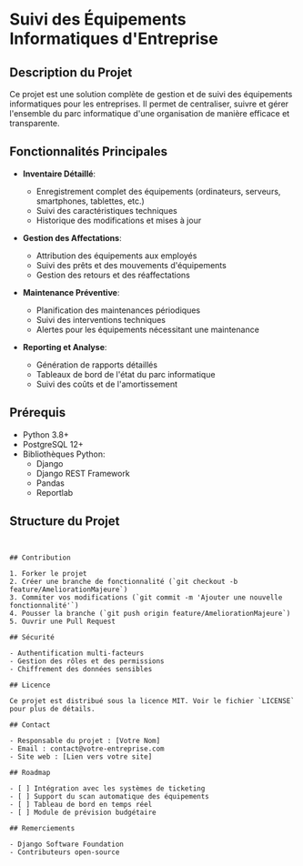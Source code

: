 # Suivi des Équipements Informatiques d'Entreprise

## Description du Projet

Ce projet est une solution complète de gestion et de suivi des équipements informatiques pour les entreprises. Il permet de centraliser, suivre et gérer l'ensemble du parc informatique d'une organisation de manière efficace et transparente.

## Fonctionnalités Principales

- **Inventaire Détaillé**: 
  - Enregistrement complet des équipements (ordinateurs, serveurs, smartphones, tablettes, etc.)
  - Suivi des caractéristiques techniques
  - Historique des modifications et mises à jour

- **Gestion des Affectations**:
  - Attribution des équipements aux employés
  - Suivi des prêts et des mouvements d'équipements
  - Gestion des retours et des réaffectations

- **Maintenance Préventive**:
  - Planification des maintenances périodiques
  - Suivi des interventions techniques
  - Alertes pour les équipements nécessitant une maintenance

- **Reporting et Analyse**:
  - Génération de rapports détaillés
  - Tableaux de bord de l'état du parc informatique
  - Suivi des coûts et de l'amortissement

## Prérequis

- Python 3.8+
- PostgreSQL 12+
- Bibliothèques Python:
  - Django
  - Django REST Framework
  - Pandas
  - Reportlab





## Structure du Projet

```


## Contribution

1. Forker le projet
2. Créer une branche de fonctionnalité (`git checkout -b feature/AmeliorationMajeure`)
3. Commiter vos modifications (`git commit -m 'Ajouter une nouvelle fonctionnalité'`)
4. Pousser la branche (`git push origin feature/AmeliorationMajeure`)
5. Ouvrir une Pull Request

## Sécurité

- Authentification multi-facteurs
- Gestion des rôles et des permissions
- Chiffrement des données sensibles

## Licence

Ce projet est distribué sous la licence MIT. Voir le fichier `LICENSE` pour plus de détails.

## Contact

- Responsable du projet : [Votre Nom]
- Email : contact@votre-entreprise.com
- Site web : [Lien vers votre site]

## Roadmap

- [ ] Intégration avec les systèmes de ticketing
- [ ] Support du scan automatique des équipements
- [ ] Tableau de bord en temps réel
- [ ] Module de prévision budgétaire

## Remerciements

- Django Software Foundation
- Contributeurs open-source
